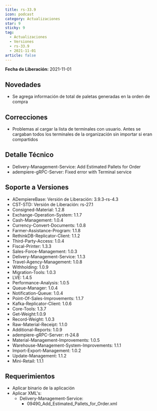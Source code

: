 ```yaml
---
title: rs-33.9
icon: podcast
category: Actualizaciones
star: 9
sticky: 9
tag:
  - Actualizaciones
  - Versiones
  - rs-33.9
  - 2021-11-01
article: false
---
```


**Fecha de Liberación:** 2021-11-01

## Novedades

- Se agrega información de total de paletas generadas en la orden de compra

## Correcciones

- Problemas al cargar la lista de terminales con usuario. Antes se cargaban todos los terminales de la organización sin importar si eran compartidos

## Detalle Técnico

- Delivery-Management-Service: Add Estimated Pallets for Order
- adempiere-gRPC-Server: Fixed error with Terminal service

## Soporte a Versiones

- ADempiereBase: Versión de Liberación: 3.9.3-rs-4.3
- CST-STD: Versión de Liberación: rs-27.1
- Consigned-Material: 1.2.8
- Exchange-Operation-System: 1.1.7
- Cash-Management: 1.0.4
- Currency-Convert-Documents: 1.0.8
- Farmer-Assistance-Program: 1.1.8
- RethinkDB-Replicator-Client: 1.1.2
- Third-Party-Access: 1.0.4
- Fiscal-Printer: 1.3.3
- Sales-Force-Management: 1.0.3
- Delivery-Management-Service: 1.1.3
- Travel-Agency-Management: 1.0.8
- Withholding: 1.0.9
- Migration-Tools: 1.0.3
- LVE: 1.4.5
- Performance-Analysis: 1.0.5
- Queue-Manager: 1.0.4
- Notification-Queue: 1.0.4
- Point-Of-Sales-Improvements: 1.1.7
- Kafka-Replicator-Client: 1.0.6
- Core-Tools: 1.3.7
- Get-Weight:1.0.9
- Record-Weight: 1.0.3
- Raw-Material-Receipt: 1.1.0
- Additional-Reports: 1.0.9
- adempiere-gRPC-Server: rt-24.8
- Material-Management-Improvements: 1.0.5
- Warehouse-Management-System-Improvements: 1.1.1
- Import-Export-Management: 1.0.2
- Update-Management: 1.1.2
- Mini-Retail: 1.1.1

## Requerimientos

- Aplicar binario de la aplicación
- Aplicar XML's:
  - Delivery-Management-Service:
    - 09490_Add_Estimated_Pallets_for_Order.xml
